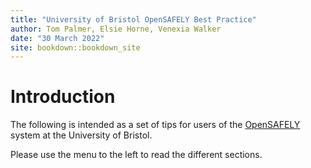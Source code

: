 ```yaml
---
title: "University of Bristol OpenSAFELY Best Practice"
author: Tom Palmer, Elsie Horne, Venexia Walker
date: "30 March 2022"
site: bookdown::bookdown_site
---
```




# Introduction

The following is intended as a set of tips for users of the [OpenSAFELY](https://www.opensafely.org/) system at the University of Bristol.

Please use the menu to the left to read the different sections.
